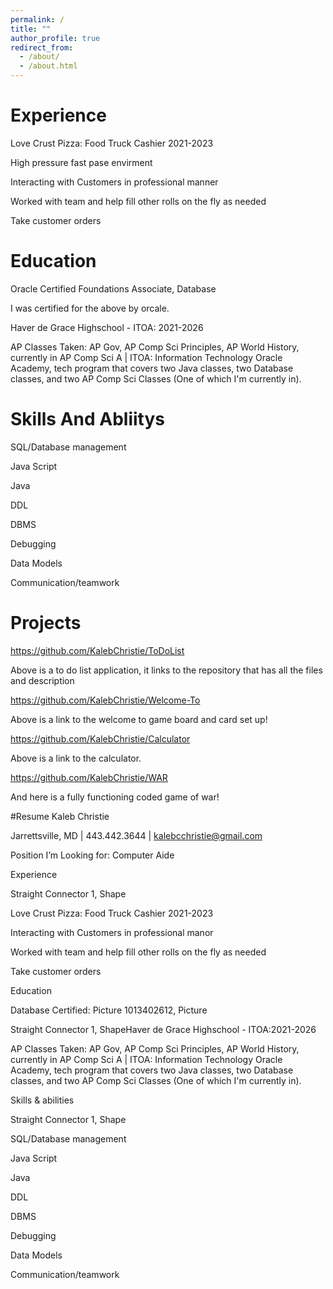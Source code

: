 ```yaml
---
permalink: /
title: ""
author_profile: true
redirect_from: 
  - /about/
  - /about.html
---
```

# Experience

​​Love Crust Pizza: Food Truck Cashier ​​2021-2023​ 

High pressure fast pase envirment

Interacting with Customers in professional manner

Worked with team and help fill other rolls on the fly as needed 

Take customer orders 

# Education

Oracle Certified Foundations Associate, Database

I was certified for the above by orcale.

Haver de Grace Highschool - ITOA: ​2021-2026	 

AP Classes Taken: AP Gov, AP Comp Sci Principles, AP World History, currently in AP Comp Sci A | ITOA: Information Technology Oracle Academy, tech program that covers two Java classes, two Database classes, and two AP Comp Sci Classes (One of which I'm currently in). 

# Skills And Abliitys

SQL/Database management 

Java Script 

Java 

DDL 

DBMS 

Debugging 

Data Models 

Communication/teamwork 

# Projects
https://github.com/KalebChristie/ToDoList

Above is a to do list application, it links to the repository that has all the files and description

https://github.com/KalebChristie/Welcome-To

Above is a link to the welcome to game board and card set up!

https://github.com/KalebChristie/Calculator

Above is a link to the calculator.

https://github.com/KalebChristie/WAR

And here is a fully functioning coded game of war!

#Resume
Kaleb Christie 

Jarrettsville, MD | 443.442.3644 | kalebcchristie@gmail.com 

 

​​Position I’m Looking for: Computer Aide​ 

​​Experience​ 

Straight Connector 1, Shape 

​​Love Crust Pizza: Food Truck Cashier ​​2021-2023​ 

Interacting with Customers in professional manor 

Worked with team and help fill other rolls on the fly as needed 

Take customer orders 

 

​​Education​ 

Database Certified: 
Picture 1013402612, Picture 

Straight Connector 1, Shape​Haver de Grace Highschool - ITOA: ​2021-2026	 

AP Classes Taken: AP Gov, AP Comp Sci Principles, AP World History, currently in AP Comp Sci A | ITOA: Information Technology Oracle Academy, tech program that covers two Java classes, two Database classes, and two AP Comp Sci Classes (One of which I'm currently in). 

 

​​Skills & abilities​ 

Straight Connector 1, Shape 

SQL/Database management 

Java Script 

Java 

DDL 

DBMS 

Debugging 

Data Models 

Communication/teamwork 

 
